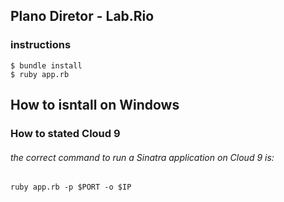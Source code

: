 ## Plano Diretor - Lab.Rio

### instructions
```
$ bundle install 
$ ruby app.rb 
```
## How to isntall on Windows

### How to stated Cloud 9 
###### the correct command to run a Sinatra application on Cloud 9 is:
```ruby app.rb -p $PORT -o $IP```